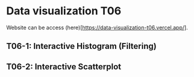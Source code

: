# Data visualization T06

Website can be access (here)[https://data-visualization-t06.vercel.app/].

## T06-1: Interactive Histogram (Filtering)

## T06-2: Interactive Scatterplot 
